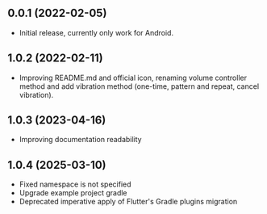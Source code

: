 ## 0.0.1 (2022-02-05)

* Initial release, currently only work for Android.

## 1.0.2 (2022-02-11)

* Improving README.md and official icon, renaming volume controller method and add vibration method (one-time, pattern and repeat, cancel vibration).

## 1.0.3 (2023-04-16)

* Improving documentation readability

## 1.0.4 (2025-03-10)

* Fixed namespace is not specified
* Upgrade example project gradle
* Deprecated imperative apply of Flutter's Gradle plugins migration